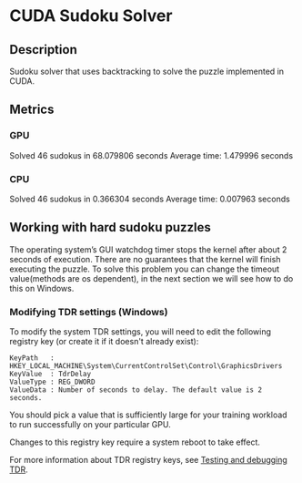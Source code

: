 # CUDA Sudoku Solver

## Description
Sudoku solver that uses backtracking to solve the puzzle implemented in CUDA.

## Metrics
### GPU
Solved 46 sudokus in 68.079806 seconds
Average time: 1.479996 seconds

### CPU
Solved 46 sudokus in 0.366304 seconds
Average time: 0.007963 seconds

## Working with hard sudoku puzzles
The operating system’s GUI watchdog timer stops the kernel after about 2 seconds of execution. There are no guarantees that the kernel will finish executing the puzzle. To solve this problem you can change the timeout value(methods are os dependent), in the next section we will see how to do this on Windows.

### Modifying TDR settings (Windows)

To modify the system TDR settings, you will need to edit the following registry key (or create it if it doesn't already exist):

```
KeyPath   : HKEY_LOCAL_MACHINE\System\CurrentControlSet\Control\GraphicsDrivers
KeyValue  : TdrDelay
ValueType : REG_DWORD
ValueData : Number of seconds to delay. The default value is 2 seconds.
```

You should pick a value that is sufficiently large for your training workload to run successfully on your particular GPU.

Changes to this registry key require a system reboot to take effect.

For more information about TDR registry keys, see [Testing and debugging TDR](https://docs.microsoft.com/windows-hardware/drivers/display/tdr-registry-keys).